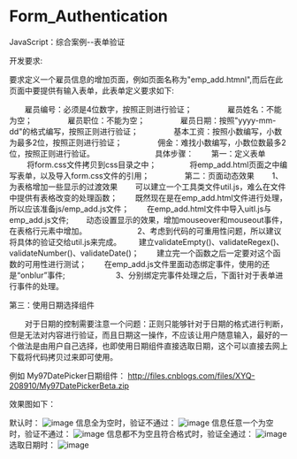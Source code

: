 # Form_Authentication
JavaScript：综合案例--表单验证

开发要求:

要求定义一个雇员信息的增加页面，例如页面名称为"emp_add.htmnl",而后在此页面中要提供有输入表单，此表单定义要求如下: 

　　雇员编号：必须是4位数字，按照正则进行验证；
　　
　　雇员姓名：不能为空；
　　
　　雇员职位：不能为空；
　　
　　雇员日期：按照"yyyy-mm-dd"的格式编写，按照正则进行验证；
　　
　　基本工资：按照小数编写，小数为最多2位，按照正则进行验证；
　　
　　佣金：难找小数编写，小数位数最多2位，按照正则进行验证。
　　
　　　　　
具体步骤：
　　第一：定义表单 
　　    将form.css文件拷贝到css目录之中；
　　　　将emp_add.html页面之中编写表单，以及导入form.css文件的引用；
　　　　
第二：页面动态效果
　　1、为表格增加一些显示的过渡效果
　　可以建立一个工具类文件util.js，难么在文件中提供有表格改变的处理函数；
　　既然现在是在emp_add.html文件进行处理，所以应该准备js/emp_add.js文件；
　　在emp_add.html文件中导入uitl.js与emp_add.js文件;
　　动态设置显示的效果，增加mouseover和mouseout事件，在表格行元素中增加。
　　　　
　　2、考虑到代码的可重用性问题，所以建议将具体的验证交给util.js来完成。
　　建立validateEmpty()、validateRegex()、validateNumber()、validateDate()；
　　建立完一个函数之后一定要对这个函数的可用性进行测试；
　　在emp_add.js文件里面动态绑定事件，使用的还是“onblur”事件;
　　　　
　　3、分别绑定完事件处理之后，下面针对于表单进行事件的处理。

第三：使用日期选择组件

　　对于日期的控制需要注意一个问题：正则只能够针对于日期的格式进行判断，但是无法对内容进行验证，而且日期这一操作，不应该让用户随意输入，最好的一个做法是由用户自己选择，也即使用日期组件直接选取日期，这个可以直接去网上下载将代码拷贝过来即可使用。
　　

例如 My97DatePicker日期组件： http://files.cnblogs.com/files/XYQ-208910/My97DatePickerBeta.zip

效果图如下：

默认时：
![image](https:/github.com/xiayuanquan/Form_Authentication/blob/master/screenshots/10.png)
信息全为空时，验证不通过：
![image](https:/github.com/xiayuanquan/Form_Authentication/blob/master/screenshots/11.png)
信息任意一个为空时，验证不通过：
![image](https:/github.com/xiayuanquan/Form_Authentication/blob/master/screenshots/14.png)
信息都不为空且符合格式时，验证全通过：
![image](https:/github.com/xiayuanquan/Form_Authentication/blob/master/screenshots/13.png)
选取日期时：
![image](https:/github.com/xiayuanquan/Form_Authentication/blob/master/screenshots/12.png)
